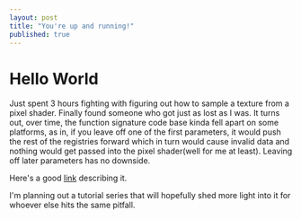```yaml
---
layout: post
title: "You're up and running!"
published: true
---
```



Hello World
=====
Just spent 3 hours fighting with figuring out how to sample a texture from a pixel shader. Finally found someone who got just as lost as I was. It turns out, over time, the function signature code base kinda fell apart on some platforms, as in, if you leave off one of the first parameters, it would push the rest of the registries forward which in turn would cause invalid data and nothing would get passed into the pixel shader(well for me at least). Leaving off later parameters has no downside.

Here's a good [link](http://www.software7.com/blog/pitfalls-when-developing-hlsl-shader/) describing it. 

I'm planning out a tutorial series that will hopefully shed more light into it for whoever else hits the same pitfall.